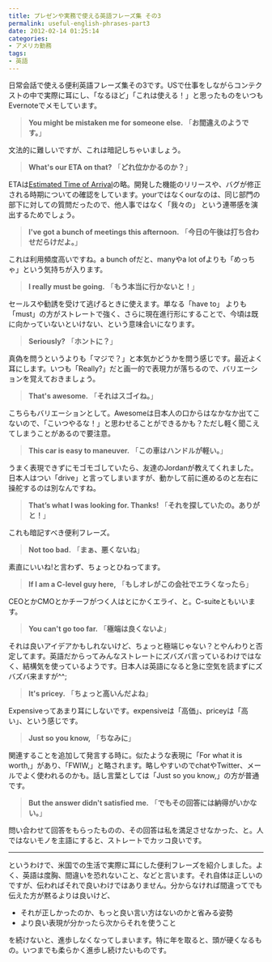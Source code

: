 ```yaml
---
title: プレゼンや実務で使える英語フレーズ集 その3
permalink: useful-english-phrases-part3
date: 2012-02-14 01:25:14
categories:
- アメリカ勤務
tags:
- 英語
---
```

日常会話で使える便利英語フレーズ集その3です。USで仕事をしながらコンテクストの中で実際に耳にし、「なるほど」「これは使える！」と思ったものをいつもEvernoteでメモしています。

> **You might be mistaken me for someone else.**
「**お間違えのようです。**」

文法的に難しいですが、これは暗記しちゃいましょう。

> **What's our ETA on that?**
「**どれ位かかるのか？**」

ETAは[Estimated Time of Arrival](http://en.wikipedia.org/wiki/Estimated_time_of_arrival)の略。開発した機能のリリースや、バグが修正される時期についての確認をしています。yourではなくourなのは、同じ部門の部下に対しての質問だったので、他人事ではなく「我々の」 という連帯感を演出するためでしょう。

> **I've got a bunch of meetings this afternoon.**
「**今日の午後は打ち合わせだらけだよ。**」

これは利用頻度高いですね。a bunch ofだと、manyやa lot ofよりも「めっちゃ」という気持ちが入ります。

> **I really must be going.**
「**もう本当に行かないと！**」

セールスや勧誘を受けて逃げるときに使えます。単なる「have to」 よりも「must」の方がストレートで強く、さらに現在進行形にすることで、今頃は既に向かっていないといけない、という意味合いになります。

> **Seriously?**
「**ホントに？**」

真偽を問うというよりも「マジで？」と本気かどうかを問う感じです。最近よく耳にします。いつも「Really?」だと画一的で表現力が落ちるので、バリエーションを覚えておきましょう。

> **That's awesome.**
「**それはスゴイね。**」

こちらもバリエーションとして。Awesomeは日本人の口からはなかなか出てこないので、「こいつやるな！」と思わせることができるかも？ただし軽く聞こえてしまうことがあるので要注意。

> **This car is easy to maneuver.**
「**この車はハンドルが軽い。**」

うまく表現できずにモゴモゴしていたら、友達のJordanが教えてくれました。日本人はつい「drive」と言ってしまいますが、動かして前に進めるのと左右に操舵するのは別なんですね。

> **That’s what I was looking for. Thanks!**
「**それを探していたの。ありがと！**」

これも暗記すべき便利フレーズ。

> **Not too bad.**
「**まぁ、悪くないね**」

素直にいいね!と言わず、ちょっとひねってます。

> **If I am a C-level guy here,**
「**もしオレがこの会社でエラくなったら**」

CEOとかCMOとかチーフがつく人はとにかくエライ、と。C-suiteともいいます。

> **You can't go too far.**
「**極端は良くないよ**」

それは良いアイデアかもしれないけど、ちょっと極端じゃない？とやんわりと否定してます。英語だからってみんなストレートにズバズバ言っているわけではなく、結構気を使っているようです。日本人は英語になると急に空気を読まずにズバズバ来ますが^^;

> **It's pricey.**
「**ちょっと高いんだよね**」

Expensiveってあまり耳にしないです。expensiveは「高価」、priceyは「高い」、という感じです。

> **Just so you know,**
「**ちなみに**」

関連することを追加して発言する時に。似たような表現に「For what it is worth,」があり、「FWIW,」と略されます。略しやすいのでchatやTwitter、メールでよく使われるのかも。話し言葉としては「Just so you know,」の方が普通です。

> **But the answer didn't satisfied me.**
「**でもその回答には納得がいかない。**」

問い合わせて回答をもらったものの、その回答は私を満足させなかった、と。人ではないモノを主語にすると、ストレートでカッコ良いです。

_____

というわけで、米国での生活で実際に耳にした便利フレーズを紹介しました。よく、英語は度胸、間違いを恐れないこと、などと言います。それ自体は正しいのですが、伝わればそれで良いわけではありません。分からなければ間違ってでも伝えた方が黙るよりは良いけど、

- それが正しかったのか、もっと良い言い方はないのかと省みる姿勢
- より良い表現が分かったら次からそれを使うこと

を続けないと、進歩しなくなってしまいます。特に年を取ると、頭が硬くなるもの。いつまでも柔らかく進歩し続けたいものです。